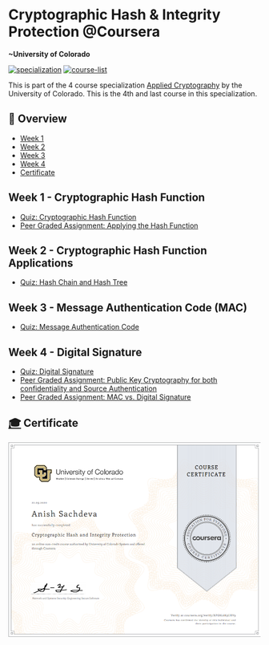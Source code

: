 # Cryptographic Hash & Integrity Protection @Coursera

__~University of Colorado__

[![specialization](https://img.shields.io/badge/specialization-Applied%20Cryptography-1f72ff.svg)](https://github.com/anishLearnsToCode/applied-cryptography)
[![course-list](https://img.shields.io/badge/also%20see-Coursera%20Courses-1f72ff.svg)](https://github.com/anishLearnsToCode/course-list#coursera)

This is part of the 4 course specialization 
[Applied Cryptography](https://github.com/anishLearnsToCode/applied-cryptography)
by the University of Colorado. This is the 4th and last course in this specialization.

## 📖 Overview
- [Week 1](#week-1---cryptographic-hash-function)
- [Week 2](#week-2---cryptographic-hash-function-applications)
- [Week 3](#week-3---message-authentication-code-mac)
- [Week 4](#week-4---digital-signature)
- [Certificate](#-certificate)

## Week 1 - Cryptographic Hash Function
- [Quiz: Cryptographic Hash Function](week-1/quiz-cryptographic-hash-function.md)
- [Peer Graded Assignment: Applying the Hash Function](week-1/applying-hash-function.md)

## Week 2 - Cryptographic Hash Function Applications
- [Quiz: Hash Chain and Hash Tree](week-2/quiz-hash-chain-hash-tree.md)

## Week 3 - Message Authentication Code (MAC)
- [Quiz: Message Authentication Code](week-3/quiz-message-authentication.md)

## Week 4 - Digital Signature
- [Quiz: Digital Signature](week-4/quiz-digital-structure.md)
- [Peer Graded Assignment: Public Key Cryptography for both confidentiality and Source Authentication](week-4/public-key-cryptography.md)
- [Peer Graded Assignment: MAC vs. Digital Signature](week-4/mac-vs-digital-signature.md)

## [🎓](http://coursera.org/verify/XPG8L6K9URV9) Certificate
![certificate](assets/certificate.PNG)
